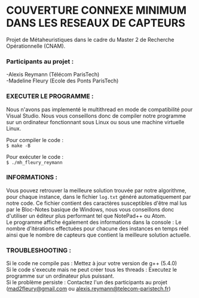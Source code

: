﻿# COUVERTURE CONNEXE MINIMUM DANS LES RESEAUX DE CAPTEURS

Projet de Métaheuristiques dans le cadre du Master 2 de Recherche Opérationnelle (CNAM).

### Participants au projet : <br />

-Alexis Reymann (Télécom ParisTech)<br />
-Madeline Fleury (Ecole des Ponts ParisTech)<br />

### EXECUTER LE PROGRAMME :<br />

Nous n'avons pas implementé le multithread en mode de compatibilité pour Visual Studio. Nous vous conseillons donc de compiler notre programme sur un ordinateur fonctionnant sous Linux ou sous une machine virtuelle Linux.<br />


Pour compiler le code :<br />
`$ make -B`

Pour exécuter le code :<br />
`$ ./mh_fleury_reymann`


### INFORMATIONS :<br />

Vous pouvez retrouver la meilleure solution trouvée par notre algorithme, pour chaque instance, dans le fichier `log.txt` généré automatiquement par notre code. Ce fichier contient des caractères susceptibles d'être mal lus par le Bloc-Notes basique de Windows, nous vous conseillons donc d'utiliser un éditeur plus performant tel que NotePad++ ou Atom. <br />
Le programme affiche également des informations dans la console : Le nombre d'itérations effectuées pour chacune des instances en temps réel ainsi que le nombre de capteurs que contient la meilleure solution actuelle.

### TROUBLESHOOTING :<br />

Si le code ne compile pas : Mettez à jour votre version de g++ (5.4.0)<br />
Si le code s'execute mais ne peut créer tous les threads : Executez le programme sur un ordinateur plus puissant.<br />
Si le problème persiste : Contactez l'un des participants au projet (mad2fleury@gmail.com ou alexis.reymann@telecom-paristech.fr)<br />
